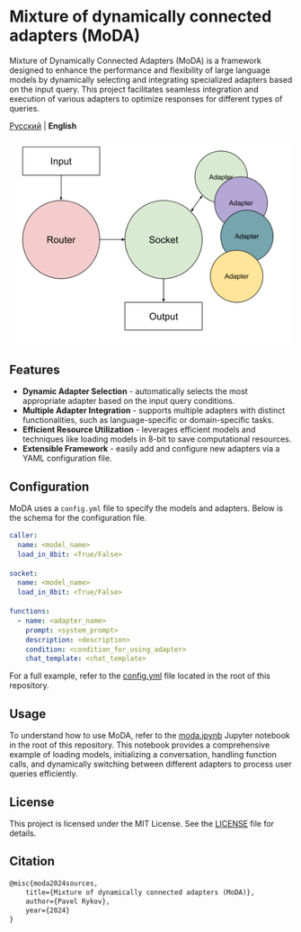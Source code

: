 # Mixture of dynamically connected adapters (MoDA)

Mixture of Dynamically Connected Adapters (MoDA) is a framework designed to enhance the performance and flexibility of
large language models by dynamically selecting and integrating specialized adapters based on the input query. This
project facilitates seamless integration and execution of various adapters to optimize responses for different types of
queries.

[Русский](./README.md) | **English**

![moda schema](./assets/moda-schema.png)

## Features

* **Dynamic Adapter Selection** - automatically selects the most appropriate adapter based on the
  input query conditions.
* **Multiple Adapter Integration** - supports multiple adapters with distinct functionalities, such
  as language-specific or domain-specific tasks.
* **Efficient Resource Utilization** - leverages efficient models and techniques like loading
  models in 8-bit to save computational resources.
* **Extensible Framework** - easily add and configure new adapters via a YAML configuration file.

## Configuration

MoDA uses a `config.yml` file to specify the models and adapters. Below is the schema for the configuration file.

```yaml
caller:
  name: <model_name>
  load_in_8bit: <True/False>

socket:
  name: <model_name>
  load_in_8bit: <True/False>

functions:
  - name: <adapter_name>
    prompt: <system_prompt>
    description: <description>
    condition: <condition_for_using_adapter>
    chat_template: <chat_template>
```

For a full example, refer to the [config.yml](./config.yml) file located in the root of this repository.

## Usage

To understand how to use MoDA, refer to the [moda.ipynb](./moda.ipynb) Jupyter notebook in the root of this repository.
This notebook provides a comprehensive example of loading models, initializing a conversation, handling function calls,
and dynamically switching between different adapters to process user queries efficiently.

## License

This project is licensed under the MIT License. See the [LICENSE](./LICENSE) file for details.

## Citation

```
@misc{moda2024sources,
    title={Mixture of dynamically connected adapters (MoDA)}, 
    author={Pavel Rykov},
    year={2024}
}
```
